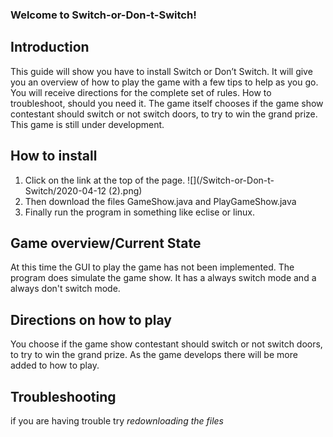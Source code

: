 ### Welcome to Switch-or-Don-t-Switch! ###
## Introduction ##
This guide will show you have to install Switch or Don’t Switch. It will give you an overview of how to play the game with a few tips to help as you go. You will receive directions for the complete set of rules. How to troubleshoot, should you need it. The game itself chooses if the game show contestant should switch or not switch doors, to try to win the grand prize. This game is still under development.
## How to install ##
1. Click on the link at the top of the page.
![](/Switch-or-Don-t-Switch/2020-04-12 (2).png)
1. Then download the files GameShow.java and PlayGameShow.java 
1. Finally run the program in something like eclise or linux. 
## Game overview/Current State ##
At this time the GUI to play the game has not been implemented. The program does simulate the game show. It has a always switch mode and a always don't switch mode.
## Directions on how to play ##
You choose if the game show contestant should switch or not switch doors, to try to win the grand prize. As the game develops there will be more added to how to play.
## Troubleshooting
if you are having trouble try *redownloading the files* 

